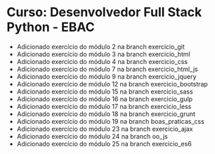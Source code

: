 # Curso: Desenvolvedor Full Stack Python - EBAC

- Adicionado exercício do módulo 2 na branch exercicio_git
- Adicionado exercício do módulo 3 na branch exercicio_html
- Adicionado exercício do módulo 4 na branch exercicio_css
- Adicionado exercício do módulo 7 na branch exercicio_html_js
- Adicionado exercício do módulo 9 na branch exercicio_jquery
- Adicionado exercício de módulo 12 na branch exercicio_bootstrap
- Adicionado exercício do módulo 15 na branch exercicio_sass
- Adicionado exercício do módulo 16 na branch exercicio_gulp
- Adicionado exercício do módulo 17 na branch exercicio_less
- Adicionado exercício do módulo 18 na branch exercicio_grunt
- Adicionado exercício do módulo 19 na branch boas_praticas_css
- Adicionado exercício do módulo 23 na branch exercicio_ajax
- Adicionado exercício do módulo 24 na branch oo_js
- Adicionado exercício do módulo 25 na branch exercicio_es6